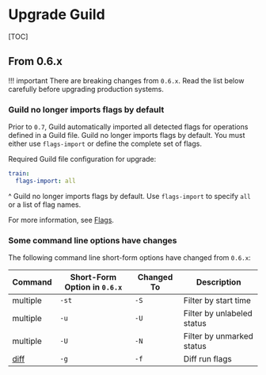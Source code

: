 # Upgrade Guild

[TOC]

## From 0.6.x

!!! important
    There are breaking changes from `0.6.x`. Read the list
    below carefully before upgrading production systems.

### Guild no longer imports flags by default

Prior to `0.7`, Guild automatically imported all detected flags for
operations defined in a Guild file. Guild no longer imports flags by
default. You must either use `flags-import` or define the complete set
of flags.

Required Guild file configuration for upgrade:

``` yaml
train:
  flags-import: all
```


^ Guild no longer imports flags by default. Use `flags-import` to
specify `all` or a list of flag names.

For more information, see [Flags](/flags.md).

### Some command line options have changes

The following command line short-form options have changed from
`0.6.x`:

| Command          | Short-Form Option in `0.6.x` | Changed To | Description                |
|------------------|------------------------------|------------|----------------------------|
| multiple         | `-st`                        | `-S`       | Filter by start time       |
| multiple         | `-u`                         | `-U`       | Filter by unlabeled status |
| multiple         | `-U`                         | `-N`       | Filter by unmarked status  |
| [diff](cmd:diff) | `-g`                         | `-f`       | Diff run flags             |
